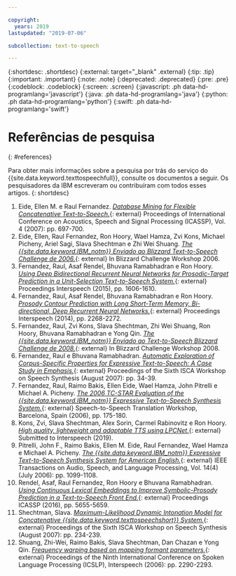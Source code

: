 ```yaml
---

copyright:
  years: 2019
lastupdated: "2019-07-06"

subcollection: text-to-speech

---
```


{:shortdesc: .shortdesc}
{:external: target="_blank" .external}
{:tip: .tip}
{:important: .important}
{:note: .note}
{:deprecated: .deprecated}
{:pre: .pre}
{:codeblock: .codeblock}
{:screen: .screen}
{:javascript: .ph data-hd-programlang='javascript'}
{:java: .ph data-hd-programlang='java'}
{:python: .ph data-hd-programlang='python'}
{:swift: .ph data-hd-programlang='swift'}

# Referências de pesquisa
{: #references}

Para obter mais informações sobre a pesquisa por trás do serviço do {{site.data.keyword.texttospeechfull}}, consulte os documentos a seguir. Os pesquisadores da IBM escreveram ou contribuíram com todos esses artigos.
{: shortdesc}

1.  <a id="eide2007" style="border-bottom:none">Eide, Ellen M. e Raul Fernandez.</a> [*Database Mining for Flexible Concatenative Text-to-Speech.*](http://ieeexplore.ieee.org/xpl/articleDetails.jsp?arnumber=4218196){: external} Proceedings of International Conference on Acoustics, Speech and Signal Processing (ICASSP), Vol. 4 (2007): pp. 697-700.
1.  <a id="eide2006" style="border-bottom:none">Eide, Ellen, Raul Fernandez, Ron Hoory, Wael Hamza, Zvi Kons, Michael Picheny, Ariel Sagi, Slava Shechtman e Zhi Wei Shuang.</a> [*The {{site.data.keyword.IBM_notm}} Enviado ao Blizzard Text-to-Speech Challenge de 2006.*](http://www.festvox.org/blizzard/bc2006/ibm_blizzard2006.pdf){: external} In Blizzard Challenge Workshop 2006.
1.  <a id="fernandez2015" style="border-bottom:none">Fernandez, Raul, Asaf Rendel, Bhuvana Ramabhadran e Ron Hoory.</a> [*Using Deep Bidirectional Recurrent Neural Networks for Prosodic-Target Prediction in a Unit-Selection Text-to-Speech System.*](https://www.researchgate.net/publication/295080074_Using_Deep_Bidirectional_Recurrent_Neural_Networks_for_Prosodic-Target_Prediction_in_a_Unit-Selection_Text-to-Speech_System){: external} Proceedings Interspeech (2015), pp. 1606-1610.
1.  <a id="fernandez2014" style="border-bottom:none">Fernandez, Raul, Asaf Rendel, Bhuvana Ramabhadran e Ron Hoory.</a> [*Prosody Contour Prediction with Long Short-Term Memory, Bi-directional, Deep Recurrent Neural Networks.*](https://www.researchgate.net/publication/267154161_Prosody_Contour_Prediction_with_Long_Short-Term_Memory_Bi-Directional_Deep_Recurrent_Neural_Networks){: external} Proceedings Interspeech (2014), pp. 2268-2272.
1.  <a id="fernandez2008" style="border-bottom:none">Fernandez, Raul, Zvi Kons, Slava Shechtman, Zhi Wei Shuang, Ron Hoory, Bhuvana Ramabhadran e Yong Qin.</a> [*The {{site.data.keyword.IBM_notm}} Enviado ao Text-to-Speech Blizzard Challenge de 2008.*](http://festvox.org/blizzard/bc2008/ibm_Blizzard2008.pdf){: external} In Blizzard Challenge Workshop 2008.
1.  <a id="fernandez2007" style="border-bottom:none">Fernandez, Raul e Bhuvana Ramabhadran.</a> [*Automatic Exploration of Corpus-Specific Properties for Expressive Text-to-Speech: A Case Study in Emphasis.*](http://www.isca-speech.org/archive_open/archive_papers/ssw6/ssw6_034.pdf){: external} Proceedings of the Sixth ISCA Workshop on Speech Synthesis (August 2007): pp. 34-39.
1.  <a id="fernandez2006" style="border-bottom:none">Fernandez, Raul, Raimo Bakis, Ellen Eide, Wael Hamza, John Pitrelli e Michael A. Picheny.</a> [*The 2006 TC-STAR Evaluation of the {{site.data.keyword.IBM_notm}} Expressive Text-to-Speech Synthesis System.*](https://www.researchgate.net/publication/228787461_The_2006_TC-STAR_evaluation_of_the_IBM_text-to-speech_synthesis_system){: external} Speech-to-Speech Translation Workshop, Barcelona, Spain (2006), pp. 175-180.
1.  <a id="kons2019" style="border-bottom:none">Kons, Zvi, Slava Shechtman, Alex Sorin, Carmel Rabinovitz e Ron Hoory.</a> [*High quality, lightweight and adaptable TTS using LPCNet.*](https://arxiv.org/abs/1905.00590){: external} Submitted to Interspeech (2019).
1.  <a id="pitrelli2006" style="border-bottom:none">Pitrelli, John F., Raimo Bakis, Ellen M. Eide, Raul Fernandez, Wael Hamza e Michael A. Picheny.</a> [*The {{site.data.keyword.IBM_notm}} Expressive Text-to-Speech Synthesis System for American English.*](http://ieeexplore.ieee.org/xpl/login.jsp?tp=&arnumber=1643639&url=http%3A%2F%2Fieeexplore.ieee.org%2Fxpls%2Fabs_all.jsp%3Farnumber%3D1643639){: external} IEEE Transactions on Audio, Speech, and Language Processing, Vol. 14(4) (July 2006): pp. 1099-1108.
1.  <a id="rendel2016" style="border-bottom:none">Rendel, Asaf, Raul Fernandez, Ron Hoory e Bhuvana Ramabhadran.</a> [*Using Continuous Lexical Embeddings to Improve Symbolic-Prosody Prediction in a Text-to-Speech Front End.*](http://www.icassp2016.org/Papers/ViewPapers.asp?PaperNum=3425){: external} Proceedings ICASSP (2016), pp. 5655-5659.
1.  <a id="slava2007" style="border-bottom:none">Shechtman, Slava.</a> [*Maximum-Likelihood Dynamic Intonation Model for Concatenative {{site.data.keyword.texttospeechshort}} System.*](http://www.isca-speech.org/archive_open/archive_papers/ssw6/ssw6_234.pdf){: external} Proceedings of the Sixth ISCA Workshop on Speech Synthesis (August 2007): pp. 234-239.
1.  <a id="shuang2006" style="border-bottom:none">Shuang, Zhi-Wei, Raimo Bakis, Slava Shechtman, Dan Chazan e Yong Qin.</a> [*Frequency warping based on mapping formant parameters.*](https://www.researchgate.net/profile/Slava_Shechtman/publication/221491579_Frequency_warping_based_on_mapping_formant_parameters/links/55d462dd08ae7fb244f60c61.pdf){: external} Proceedings of the Ninth International Conference on Spoken Language Processing (ICSLP), Interspeech (2006): pp. 2290-2293.
